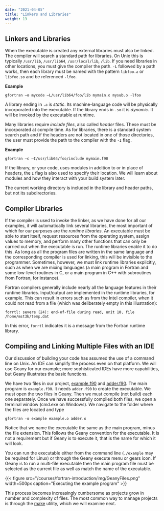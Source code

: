 ```yaml
---
date: "2021-04-05"
title: "Linkers and Libraries"
weight: 13
---
```


## Linkers and Libraries

When the executable is created any external libraries must also be linked.
The compiler will search a standard path for libraries.  On Unix this is typically `/usr/lib`, `/usr/lib64`, `/usr/local/lib`, `/lib`.
If you need libraries in other locations, you must give the compiler the path. `-L` followed by a path works, then each library must be named with the pattern `libfoo.a` or `libfoo.so` and be referenced `-lfoo`.

**Example**
```
gfortran –o mycode –L/usr/lib64/foo/lib mymain.o mysub.o -lfoo
```

A library ending in `.a` is _static_.  Its machine-language code will be physically incorporated into the executable.  If the library ends in `.so` it is _dynamic_.  It will be invoked by the executable at runtime.

Many libraries require _include files_, also called _header_ files.  These must be incorporated at compile time.  As for libraries, there is a standard system search path and if the headers are not located in one of those directories, the user must provide the path to the compiler with the `-I` flag.

**Example**
```
gfortran –c –I/usr/lib64/foo/include mymain.f90
```
If the library, or your code, uses modules in addition to or in place of headers, the `I` flag is also used to specify their location.  We will learn about modules and how they interact with your build system later.

The current working directory is included in the library and header paths, but not its subdirectories.

## Compiler Libraries

If the compiler is used to invoke the linker, as we have done for all our examples, it will automatically link several libraries, the most important of which for our purposes are the _runtime libraries_.  An executable must be able to start itself, request resources from the operating system, assign values to memory, and perform many other functions that can only be carried out when the executable is run.  The runtime libraries enable it to do this.  As long as all the program files are written in the same language and the corresponding compiler is used for linking, this will be invisible to the programmer.  Sometimes, however, we must link runtime libraries explicitly, such as when we are mixing languages (a main program in Fortran and some low-level routines in C, or a main program in C++ with subroutines from Fortran, for instance).  

Fortran compilers generally include nearly all the language features in their runtime libraries.  Input/output are implemented in the runtime libraries, for example.  This can result in errors such as from the Intel compiler, when it could not read from a file (which was deliberately empty in this illustration):
```
forrtl: severe (24): end-of-file during read, unit 10, file /home/mst3k/temp.dat
```
In this error, `forrtl` indicates it is a message from the Fortran runtime library.

## Compiling and Linking Multiple Files with an IDE

Our discussion of building your code has assumed the use of a command line on Unix.  An IDE can simplify the process even on that platform.
We will use Geany for our example; more sophisticated IDEs have more capabilities, but Geany illustrates the basic functions.

We have two files in our project, [example.f90](/courses/fortran-introduction/compiler_example/example.f90) and [adder.f90](/courses/fortran-introduction/compiler_example/adder.f90).  The main program is `example.f90`.  It needs `adder.f90` to create the executable.  We must open the two files in Geany.  Then we must compile (not build) each one separately.  Once we have successfully compiled both files, we open a terminal window (cmd.exe on Windows).  We navigate to the folder where the files are located and type
```
gfortran -o example example.o adder.o
```
Notice that we name the executable the same as the main program, minus the file extension.  This follows the Geany convention for the executable.  It is not a requirement but if Geany is to execute it, that is the name for which it will look.

You can run the executable either from the command line (`./example` may be required for Linux) or through the Geany execute menu or gears icon.
If Geany is to run a multi-file executable then the main program file must be selected as the current file as well as match the name of the executable.

{{< figure src="/courses/fortran-introduction/img/GeanyFiles.png" width=500px caption="Executing the example program" >}}

This process becomes increasingly cumbersome as projects grow in number and complexity of files.  The most common way to manage projects is through the [make](courses/fortran-introduction/make.md) utility, which we will examine next.

